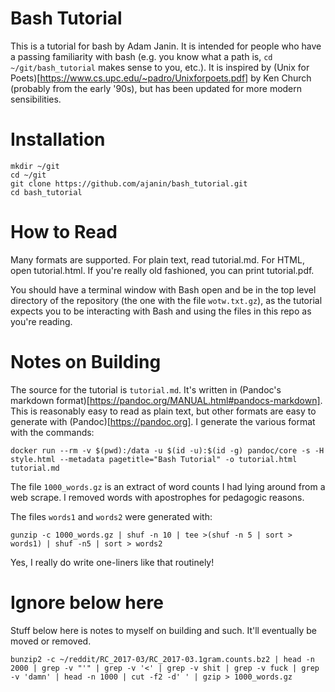 # Bash Tutorial

This is a tutorial for bash by Adam Janin. It is intended for people who have a passing familiarity with bash (e.g. you know what a path is, `cd ~/git/bash_tutorial` makes sense to you, etc.). It is inspired by (Unix for Poets)[https://www.cs.upc.edu/~padro/Unixforpoets.pdf] by Ken Church (probably from the early '90s), but has been updated for more modern sensibilities.

# Installation

```
mkdir ~/git
cd ~/git
git clone https://github.com/ajanin/bash_tutorial.git
cd bash_tutorial
```

# How to Read

Many formats are supported. For plain text, read tutorial.md. For HTML, open tutorial.html. If you're really old fashioned, you can print tutorial.pdf.

You should have a terminal window with Bash open and be in the top level directory of the repository (the one with the file `wotw.txt.gz`), as the tutorial expects you to be interacting with Bash and using the files in this repo as you're reading.

# Notes on Building

The source for the tutorial is `tutorial.md`. It's written in (Pandoc's markdown format)[https://pandoc.org/MANUAL.html#pandocs-markdown]. This is reasonably easy to read as plain text, but other formats are easy to generate with (Pandoc)[https://pandoc.org]. I generate
the various format with the commands:
```
docker run --rm -v $(pwd):/data -u $(id -u):$(id -g) pandoc/core -s -H style.html --metadata pagetitle="Bash Tutorial" -o tutorial.html tutorial.md
```

The file `1000_words.gz` is an extract of word counts I had lying around from a web
scrape. I removed words with apostrophes for pedagogic reasons.

The files `words1` and `words2` were generated with:
```
gunzip -c 1000_words.gz | shuf -n 10 | tee >(shuf -n 5 | sort > words1) | shuf -n5 | sort > words2
```

Yes, I really do write one-liners like that routinely!

# Ignore below here

Stuff below here is notes to myself on building and such. It'll eventually be moved or removed.

```
bunzip2 -c ~/reddit/RC_2017-03/RC_2017-03.1gram.counts.bz2 | head -n 2000 | grep -v "'" | grep -v '<' | grep -v shit | grep -v fuck | grep -v 'damn' | head -n 1000 | cut -f2 -d' ' | gzip > 1000_words.gz
```
